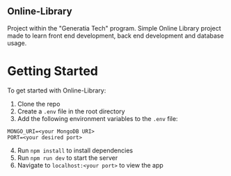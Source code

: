 ## Online-Library
Project within the "Generatia Tech" program.
Simple Online Library project made to learn front end development, back end development and database usage.

# Getting Started
To get started with Online-Library:
1. Clone the repo
2. Create a `.env` file in the root directory
3. Add the following environment variables to the `.env` file:
```
MONGO_URI=<your MongoDB URI>
PORT=<your desired port>
```
4. Run `npm install` to install dependencies
5. Run `npm run dev` to start the server
6. Navigate to `localhost:<your port>` to view the app

